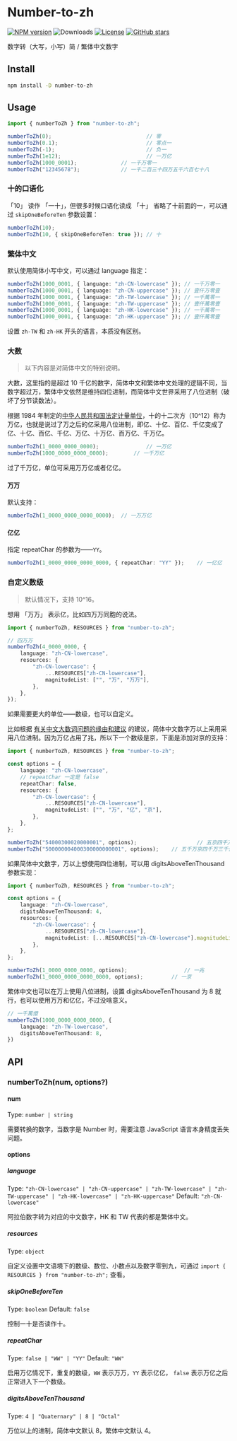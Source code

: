# Number-to-zh

[![NPM version](https://img.shields.io/npm/v/number-to-zh)](https://www.npmjs.com/package/number-to-zh)
![Downloads](https://img.shields.io/npm/dw/number-to-zh)
[![License](https://img.shields.io/npm/l/number-to-zh)](https://github.com/condorheroblog/number-zh/blob/main/LICENSE)
[![GitHub stars](https://img.shields.io/github/stars/condorheroblog/number-zh)](https://github.com/condorheroblog/number-zh/blob/main/packages/number-to-zh)

数字转（大写，小写）简 / 繁体中文数字

## Install

```bash
npm install -D number-to-zh
```

## Usage

```ts
import { numberToZh } from "number-to-zh";

numberToZh(0);								// 零
numberToZh(0.1);							// 零点一
numberToZh(-1);								// 负一
numberToZh(1e12);							// 一万亿
numberToZh(1000_0001);				// 一千万零一
numberToZh("12345678");				// 一千二百三十四万五千六百七十八
```

### 十的口语化

「10」 读作 「一十」，但很多时候口语化读成 「十」 省略了十前面的一，可以通过 `skipOneBeforeTen` 参数设置：

```ts
numberToZh(10);															// 一十
numberToZh(10, { skipOneBeforeTen: true }); // 十
```

### 繁体中文

默认使用简体小写中文，可以通过 language 指定：

```ts
numberToZh(1000_0001, { language: "zh-CN-lowercase" }); // 一千万零一
numberToZh(1000_0001, { language: "zh-CN-uppercase" }); // 壹仟万零壹
numberToZh(1000_0001, { language: "zh-TW-lowercase" }); // 一千萬零一
numberToZh(1000_0001, { language: "zh-TW-uppercase" }); // 壹仟萬零壹
numberToZh(1000_0001, { language: "zh-HK-lowercase" }); // 一千萬零一
numberToZh(1000_0001, { language: "zh-HK-uppercase" }); // 壹仟萬零壹
```

设置 `zh-TW` 和 `zh-HK` 开头的语言，本质没有区别。

### 大数

> 以下内容是对简体中文的特别说明。

大数，这里指的是超过 10 千亿的数字，简体中文和繁体中文处理的逻辑不同，当数字超过万，繁体中文依然是维持四位进制，而简体中文世界采用了八位进制（破坏了分节读数法）。

根据 1984 年制定的[中华人民共和国法定计量单位](http://www.dzkx.org/dzdqs-upload/news/geology/20201230155948768.pdf)，十的十二次方（10^12）称为万亿，也就是说过了万之后的亿采用八位进制，即亿、十亿、百亿、千亿变成了亿、十亿、百亿、千亿、万亿、十万亿、百万亿、千万亿。

```ts
numberToZh(1_0000_0000_0000);				// 一万亿
numberToZh(1000_0000_0000_0000);		// 一千万亿
```

过了千万亿，单位可采用万万亿或者亿亿。

#### 万万

默认支持：

```ts
numberToZh(1_0000_0000_0000_0000);	// 一万万亿
```

#### 亿亿

 指定 repeatChar 的参数为——`YY`。

```ts
numberToZh(1_0000_0000_0000_0000, { repeatChar: "YY" });	// 一亿亿
```

### 自定义数级

> 默认情况下，支持 10^16。

想用 「万万」 表示亿，比如四万万同胞的说法。

```ts
import { numberToZh, RESOURCES } from "number-to-zh";

// 四万万
numberToZh(4_0000_0000, {
	language: "zh-CN-lowercase",
	resources: {
		"zh-CN-lowercase": {
			...RESOURCES["zh-CN-lowercase"],
			magnitudeList: ["", "万", "万万"],
		},
	},
});
```

如果需要更大的单位——数级，也可以自定义。

比如根据 [有关中文大数词问题的缘由和建议](https://nlp.ict.ac.cn/lwlz/fblw/lw2013/202210/P020221010412021442481.pdf) 的建议，简体中文数字万以上采用采用八位进制。因为万亿占用了兆，所以下一个数级是京，下面是添加对京的支持：

```ts
import { numberToZh, RESOURCES } from "number-to-zh";

const options = {
	language: "zh-CN-lowercase",
	// repeatChar 一定是 false
	repeatChar: false,
	resources: {
		"zh-CN-lowercase": {
			...RESOURCES["zh-CN-lowercase"],
			magnitudeList: ["", "万", "亿", "京"],
		},
	},
};

numberToZh("54000300020000001", options);					// 五京四千万三千亿二千万零一
numberToZh("500000004000300000000001", options);	// 五千万京四千万三千亿零一
```

如果简体中文数字，万以上想使用四位进制，可以用 digitsAboveTenThousand 参数实现：

```ts
import { numberToZh, RESOURCES } from "number-to-zh";

const options = {
	language: "zh-CN-lowercase",
	digitsAboveTenThousand: 4,
	resources: {
		"zh-CN-lowercase": {
			...RESOURCES["zh-CN-lowercase"],
			magnitudeList: [...RESOURCES["zh-CN-lowercase"].magnitudeList, "京"],
		},
	},
};

numberToZh(1_0000_0000_0000, options);					// 一兆
numberToZh(1_0000_0000_0000_0000, options);			// 一京
```

繁体中文也可以在万上使用八位进制，设置 digitsAboveTenThousand 为 8 就行，也可以使用万万和亿亿，不过没啥意义。

```ts
// 一千萬億
numberToZh(1000_0000_0000_0000, {
	language: "zh-TW-lowercase",
	digitsAboveTenThousand: 8,
})
```

## API

### numberToZh(num, options?)

#### num

Type: `number | string`

需要转换的数字，当数字是 Number 时，需要注意 JavaScript 语言本身精度丢失问题。

#### options

##### language

Type: `"zh-CN-lowercase" | "zh-CN-uppercase" | "zh-TW-lowercase" | "zh-TW-uppercase" | "zh-HK-lowercase" | "zh-HK-uppercase"`
Default: `"zh-CN-lowercase"`

阿拉伯数字转为对应的中文数字，HK 和 TW 代表的都是繁体中文。

##### resources

Type: `object`

自定义设置中文语境下的数级、数位、小数点以及数字零到九，可通过 `import { RESOURCES } from "number-to-zh";` 查看。

##### skipOneBeforeTen

Type: `boolean`
Default: `false`

控制一十是否读作十。

##### repeatChar

Type: `false | "WW" | "YY"`
Default: `"WW"`

启用万亿情况下，重复的数级，`WW` 表示万万，`YY` 表示亿亿， `false` 表示万亿之后正常进入下一个数级。

##### digitsAboveTenThousand

Type: `4 | "Quaternary" | 8 | "Octal"`

万位以上的进制，简体中文默认 8，繁体中文默认 4。
